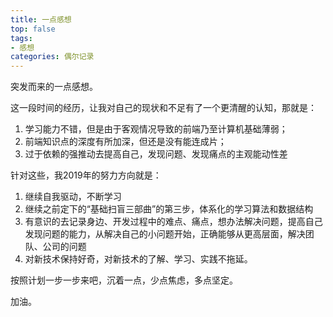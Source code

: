 ```yaml
---
title: 一点感想
top: false
tags:
- 感想
categories: 偶尔记录
---
```


突发而来的一点感想。

<!-- more -->

这一段时间的经历，让我对自己的现状和不足有了一个更清醒的认知，那就是：

1. 学习能力不错，但是由于客观情况导致的前端乃至计算机基础薄弱；
2. 前端知识点的深度有所加深，但还是没有能连成片；
3. 过于依赖的强推动去提高自己，发现问题、发现痛点的主观能动性差

针对这些，我2019年的努力方向就是：

1. 继续自我驱动，不断学习
2. 继续之前定下的“基础扫盲三部曲”的第三步，体系化的学习算法和数据结构
3. 有意识的去记录身边、开发过程中的难点、痛点，想办法解决问题，提高自己发现问题的能力，从解决自己的小问题开始，正确能够从更高层面，解决团队、公司的问题
4. 对新技术保持好奇，对新技术的了解、学习、实践不拖延。

按照计划一步一步来吧，沉着一点，少点焦虑，多点坚定。

加油。

